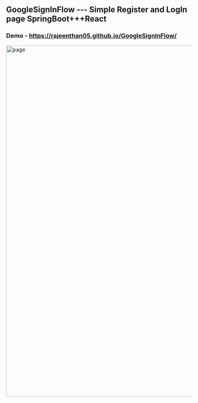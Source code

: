 
##  GoogleSignInFlow --- Simple Register and LogIn page SpringBoot+++React

### Demo - https://rajeenthan05.github.io/GoogleSignInFlow/
<img width="949" alt="page" src="https://github.com/user-attachments/assets/34dbf927-57cb-499a-8c41-0990a231ebbe">
